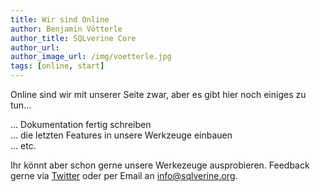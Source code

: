 ```yaml
---
title: Wir sind Online
author: Benjamin Vötterle
author_title: SQLverine Core
author_url: 
author_image_url: /img/voetterle.jpg
tags: [online, start]
---
```


Online sind wir mit unserer Seite zwar, aber es gibt hier noch einiges zu tun...  
  
... Dokumentation fertig schreiben  
... die letzten Features in unsere Werkzeuge einbauen  
... etc.   
  
Ihr könnt aber schon gerne unsere Werkezeuge ausprobieren. Feedback gerne via [Twitter](https://twiiter.com/sqlverine) oder per Email an info@sqlverine.org.
